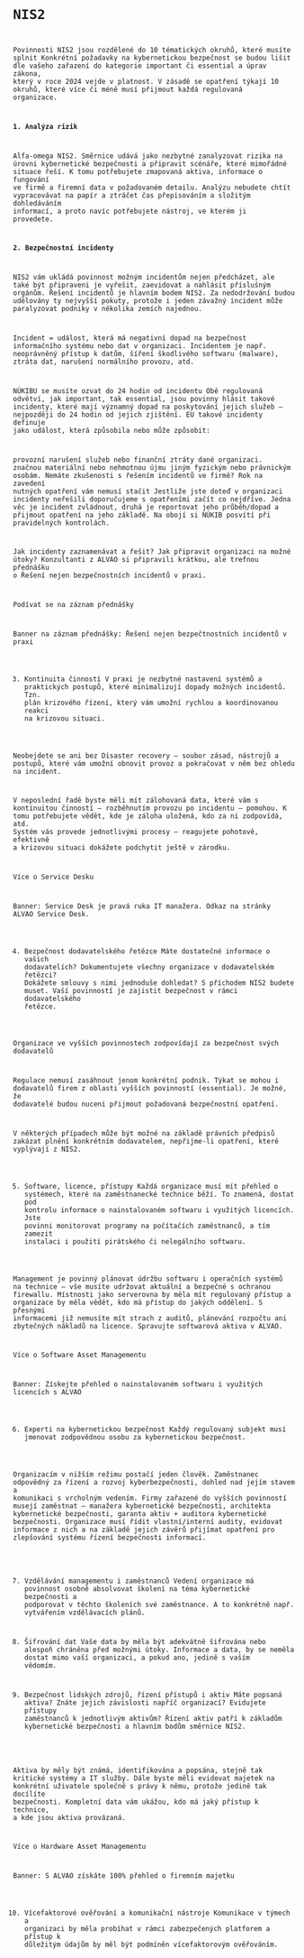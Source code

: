 <code>

# NIS2 

Povinnosti NIS2 jsou rozdělené do 10 tématických okruhů, které musíte splnit
Konkrétní požadavky na kybernetickou bezpečnost se budou lišit dle vašeho zařazení do kategorie important či essential a úprav zákona, který v roce 2024 vejde v platnost. V zásadě se opatření týkají 10 okruhů, které více či méně musí přijmout každá regulovaná organizace.

**1. Analýza rizik**

Alfa-omega NIS2. Směrnice udává jako nezbytné zanalyzovat rizika na úrovni kybernetické bezpečnosti a připravit scénáře, které mimořádné situace řeší. K tomu potřebujete zmapovaná aktiva, informace o fungování ve firmě a firemní data v požadovaném detailu. Analýzu nebudete chtít vypracovávat na papír a ztráčet čas přepisováním a složitým dohledáváním informací, a proto navíc potřebujete nástroj, ve kterém ji provedete.


**2. Bezpečnostní incidenty**

NIS2 vám ukládá povinnost možným incidentům nejen předcházet, ale také být připraveni je vyřešit, zaevidovat a nahlásit příslušným orgánům. Řešení incidentů je hlavním bodem NIS2. Za nedodržování budou udělovány ty nejvyšší pokuty, protože i jeden závažný incident může paralyzovat podniky v několika zemích najednou.

Incident = událost, která má negativní dopad na bezpečnost informačního systému nebo dat v organizaci. Incidentem je např. neoprávněný přístup k datům, šíření škodlivého softwaru (malware), ztráta dat, narušení normálního provozu, atd.

NÚKIBU se musíte ozvat do 24 hodin od incidentu
Obě regulovaná odvětví, jak important, tak essential, jsou povinny hlásit takové incidenty, které mají významný dopad na poskytování jejich služeb – nejpozději do 24 hodin od jejich zjištění. EU takové incidenty definuje jako událost, která způsobila nebo může způsobit:

provozní narušení služeb nebo finanční ztráty dané organizaci.
značnou materiální nebo nehmotnou újmu jiným fyzickým nebo právnickým osobám.
Nemáte zkušenosti s řešením incidentů ve firmě? Rok na zavedení nutných opatření vám nemusí stačit
Jestliže jste doteď v organizaci incidenty neřešili doporučujeme s opatřeními začít co nejdříve. Jedna věc je incident zvládnout, druhá je reportovat jeho průběh/dopad a přijmout opatření na jeho základě. Na obojí si NÚKIB posvítí při pravidelných kontrolách.

Jak incidenty zaznamenávat a řešit? Jak připravit organizaci na možné útoky? Konzultanti z ALVAO si připravili krátkou, ale trefnou přednášku o Řešení nejen bezpečnostních incidentů v praxi.

Podívat se na záznam přednášky

Banner na záznam přednášky: Řešení nejen bezpečtnostních incidentů v praxi

3. Kontinuita činností
V praxi je nezbytné nastavení systémů a praktických postupů, které minimalizují dopady možných incidentů. Tzn. plán krizového řízení, který vám umožní rychlou a koordinovanou reakci na krizovou situaci.

Neobejdete se ani bez Disaster recovery – soubor zásad, nástrojů a postupů, které vám umožní obnovit provoz a pokračovat v něm bez ohledu na incident. 

V neposlední řadě byste měli mít zálohovaná data, které vám s kontinuitou činností – rozběhnutím provozu po incidentu – pomohou. K tomu potřebujete vědět, kde je záloha uložená, kdo za ni zodpovídá, atd. Systém vás provede jednotlivými procesy – reagujete pohotově, efektivně a krizovou situaci dokážete podchytit ještě v zárodku.

Více o Service Desku

Banner: Service Desk je pravá ruka IT manažera. Odkaz na stránky ALVAO Service Desk.

4. Bezpečnost dodavatelského řetězce
Máte dostatečné informace o vašich dodavatelích? Dokumentujete všechny organizace v dodavatelském řetězci? Dokážete smlouvy s nimi jednoduše dohledat? S příchodem NIS2 budete muset. Vaší povinností je zajistit bezpečnost v rámci dodavatelského řetězce.

Organizace ve vyšších povinnostech zodpovídají za bezpečnost svých dodavatelů 

Regulace nemusí zasáhnout jenom konkrétní podnik. Týkat se mohou i dodavatelů firem z oblasti vyšších povinností (essential). Je možné, že dodavatelé budou nuceni přijmout požadovaná bezpečnostní opatření.

V některých případech může být možné na základě právních předpisů zakázat plnění konkrétním dodavatelem, nepřijme-li opatření, které vyplývají z NIS2.

5. Software, licence, přístupy
Každá organizace musí mít přehled o systémech, které na zaměstnanecké technice běží. To znamená, dostat pod kontrolu informace o nainstalovaném softwaru i využitých licencích. Jste povinni monitorovat programy na počítačích zaměstnanců, a tím zamezit instalaci i použití pirátského či nelegálního softwaru.

Management je povinný plánovat údržbu softwaru i operačních systémů na technice – vše musíte udržovat aktuální a bezpečné s ochranou firewallu. Místnosti jako serverovna by měla mít regulovaný přístup a organizace by měla vědět, kdo má přístup do jakých oddělení. S přesnými informacemi již nemusíte mít strach z auditů, plánování rozpočtu ani zbytečných nákladů na licence. Spravujte softwarová aktiva v ALVAO.

Více o Software Asset Managementu

Banner: Získejte přehled o nainstalovaném softwaru i využitých licencích s ALVAO

6. Experti na kybernetickou bezpečnost
Každý regulovaný subjekt musí jmenovat zodpovědnou osobu za kybernetickou bezpečnost.

Organizacím v nižším režimu postačí jeden člověk. Zaměstnanec odpovědný za řízení a rozvoj kyberbezpečnosti, dohled nad jejím stavem a komunikaci s vrcholným vedením. 
Firmy zařazené do vyšších povinností musejí zaměstnat – manažera kybernetické bezpečnosti, architekta kybernetické bezpečnosti, garanta aktiv + auditora kybernetické bezpečnosti.
Organizace musí řídit vlastní/interní audity, evidovat informace z nich a na základě jejich závěrů přijímat opatření pro zlepšování systému řízení bezpečnosti informací.

7. Vzdělávání managementu i zaměstnanců
Vedení organizace má povinnost osobně absolvovat školení na téma kybernetické bezpečnosti a podporovat v těchto školeních své zaměstnance. A to konkrétně např. vytvářením vzdělávacích plánů.

8. Šifrování dat
Vaše data by měla být adekvátně šifrována nebo alespoň chráněna před možnými útoky. Informace a data, by se neměla dostat mimo vaší organizaci, a pokud ano, jedině s vaším vědomím.

9. Bezpečnost lidských zdrojů, řízení přístupů i aktiv
Máte popsaná aktiva? Znáte jejich závislosti napříč organizací? Evidujete přístupy zaměstnanců k jednotlivým aktivům? Řízení aktiv patří k základům kybernetické bezpečnosti a hlavním bodům směrnice NIS2. 

Aktiva by měly být známá, identifikována a popsána, stejně tak kritické systémy a IT služby. Dále byste měli evidovat majetek na konkrétní uživatele společně s právy k němu, protože jedině tak docílíte bezpečnosti. Kompletní data vám ukážou, kdo má jaký přístup k technice, a kde jsou aktiva provázaná.

Více o Hardware Asset Managementu

Banner: S ALVAO získáte 100% přehled o firemním majetku

10. Vícefaktorové ověřování a komunikační nástroje 
Komunikace v týmech a organizaci by měla probíhat v rámci zabezpečených platforem a přístup k důležitým údajům by měl být podmíněn vícefaktorovým ověřováním. 


